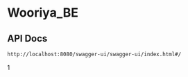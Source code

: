 # Wooriya_BE

## API Docs
```markdown
http://localhost:8080/swagger-ui/swagger-ui/index.html#/
```
1